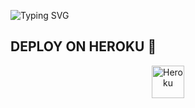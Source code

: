 ![Typing SVG](https://readme-typing-svg.herokuapp.com/?lines=Salam+Mən+@Naz_Vanessa!)
</p></p>




## DEPLOY ON HEROKU 🚀

<p align="center"><a href="https://heroku.com/deploy?template=https://github.com/RaviVeyi/VanessaSozGame"><img align="center" alt="Heroku" width="52px" src="https://www.nicepng.com/png/full/223-2233246_heroku-logo-salesforce-heroku.png"></p>
